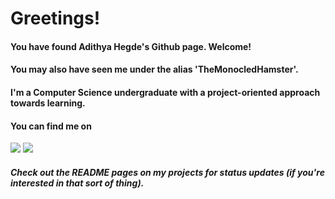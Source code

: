 # Greetings!

#### You have found Adithya Hegde's Github page. Welcome!
#### You may also have seen me  under the alias 'TheMonocledHamster'.

#### I'm a Computer Science undergraduate with a project-oriented approach towards learning.
#### You can find me on 
<a href="https://www.linkedin.com/in/adithya-hegde" target="_blank"><img src="https://img.shields.io/badge/LinkedIn-0077B5?style=for-the-badge&logo=linkedin&logoColor=white"/></a> 
<a href="https://www.instagram.com/themonocledhamster" target="_blank"><img src ="https://img.shields.io/badge/Instagram-E4405F?style=for-the-badge&logo=instagram&logoColor=white"/></a>

##### Check out the README pages on my projects for status updates (if you're interested in that sort of thing).
